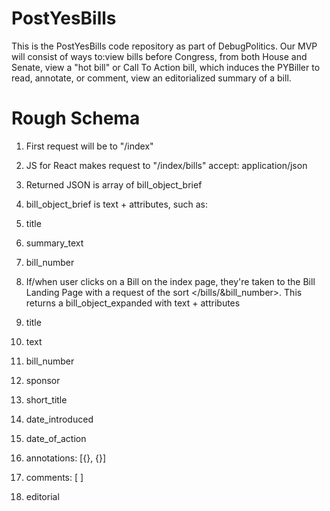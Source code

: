 # PostYesBills
This is the PostYesBills code repository as part of DebugPolitics.
Our MVP will consist of ways to:view bills before Congress, from both House and Senate, view a "hot bill" or Call To Action bill, which induces the PYBiller to read, annotate, or comment, view an editorialized summary of a bill.

# Rough Schema

1. First request will be to "/index"

2. JS for React makes request to "/index/bills"
   accept: application/json

3. Returned JSON is array of bill_object_brief

4. bill_object_brief is text + attributes, such as:
 1. title
 2. summary_text
 3. bill_number

5. If/when user clicks on a Bill on the index page, they're taken to the Bill Landing Page with a request of the sort   &lt;/bills/&bill_number>. This returns a bill_object_expanded with text + attributes
 1. title
 2. text
 3. bill_number 
 4. sponsor
 5. short_title
 6. date_introduced
 7. date_of_action
 8. annotations: [{}, {}]
 9. comments: [ ]
 10. editorial




